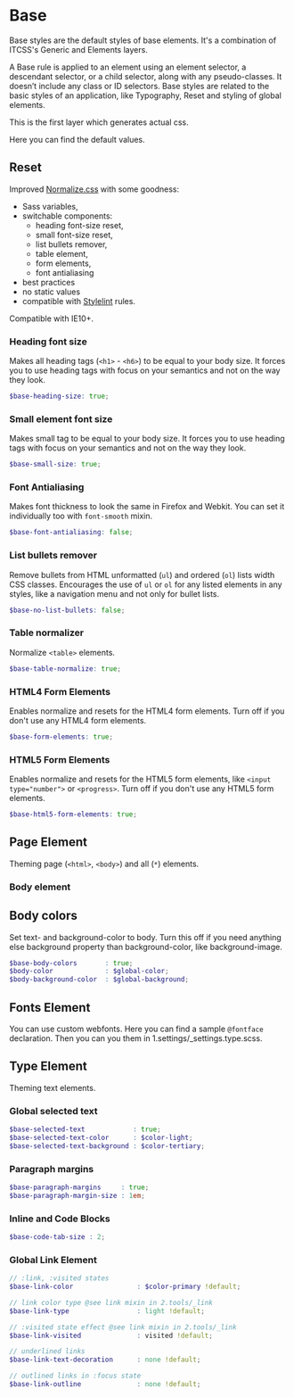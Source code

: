 # Base

Base styles are the default styles of base elements. It's a combination of
ITCSS's Generic and Elements layers.

A Base rule is applied to an element using an element selector, a
descendant selector, or a child selector, along with any pseudo-classes.
It doesn’t include any class or ID selectors. Base styles are related to
the basic styles of an application, like Typography, Reset and styling
of global elements.

This is the first layer which generates actual css.

Here you can find the default values.

## Reset

Improved [Normalize.css](https://github.com/necolas/normalize.css) with
some goodness:
- Sass variables,
- switchable components:
  - heading font-size reset,
  - small font-size reset,
  - list bullets remover,
  - table element,
  - form elements,
  - font antialiasing
- best practices
- no static values
- compatible with [Stylelint](https://stylelint.io/user-guide/rules) rules.

Compatible with IE10+.

### Heading font size

Makes all heading tags (`<h1>` - `<h6>`) to be equal to your body size.
It forces you to use heading tags with focus on your semantics and not
on the way they look.

```scss
$base-heading-size: true;
```

### Small element font size

Makes small tag to be equal to your body size.
It forces you to use heading tags with focus on your semantics and not
on the way they look.

```scss
$base-small-size: true;
```

### Font Antialiasing

Makes font thickness to look the same in Firefox and Webkit.
You can set it individually too with `font-smooth` mixin.

```scss
$base-font-antialiasing: false;
```

### List bullets remover

Remove bullets from HTML unformatted (`ul`) and ordered (`ol`) lists width
CSS classes. Encourages the use of `ul` or `ol` for any listed elements in
any styles, like a navigation menu and not only for bullet lists.

```scss
$base-no-list-bullets: false;
```

### Table normalizer

Normalize `<table>` elements.

```scss
$base-table-normalize: true;
```

### HTML4 Form Elements

Enables normalize and resets for the HTML4 form elements.
Turn off if you don't use any HTML4 form elements.

```scss
$base-form-elements: true;
```

### HTML5 Form Elements

Enables normalize and resets for the HTML5 form elements, like
`<input type="number">` or `<progress>`.
Turn off if you don't use any HTML5 form elements.

```scss
$base-html5-form-elements: true;
```

## Page Element

Theming page (`<html>`, `<body>`) and all (`*`) elements.

### Body element

## Body colors

Set text- and background-color to body. Turn this off if you need anything
else background property than background-color, like background-image.

```scss
$base-body-colors       : true;
$body-color             : $global-color;
$body-background-color  : $global-background;
```

## Fonts Element

You can use custom webfonts. Here you can find a sample `@fontface`
declaration. Then you can you them in 1.settings/_settings.type.scss.

## Type Element

Theming text elements.

### Global selected text

```scss
$base-selected-text            : true;
$base-selected-text-color      : $color-light;
$base-selected-text-background : $color-tertiary;
```

### Paragraph margins

```scss
$base-paragraph-margins     : true;
$base-paragraph-margin-size : 1em;
```

### Inline and Code Blocks

```scss
$base-code-tab-size : 2;
```

### Global Link Element

```scss
// :link, :visited states
$base-link-color                : $color-primary !default;

// link color type @see link mixin in 2.tools/_link
$base-link-type                 : light !default;

// :visited state effect @see link mixin in 2.tools/_link
$base-link-visited              : visited !default;

// underlined links
$base-link-text-decoration      : none !default;

// outlined links in :focus state
$base-link-outline              : none !default;
```
